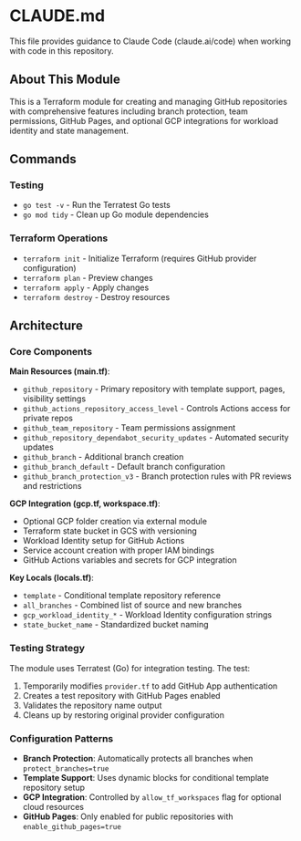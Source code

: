 # CLAUDE.md

This file provides guidance to Claude Code (claude.ai/code) when working with code in this repository.

## About This Module

This is a Terraform module for creating and managing GitHub repositories with comprehensive features including branch protection, team permissions, GitHub Pages, and optional GCP integrations for workload identity and state management.

## Commands

### Testing
- `go test -v` - Run the Terratest Go tests
- `go mod tidy` - Clean up Go module dependencies

### Terraform Operations
- `terraform init` - Initialize Terraform (requires GitHub provider configuration)
- `terraform plan` - Preview changes
- `terraform apply` - Apply changes
- `terraform destroy` - Destroy resources

## Architecture

### Core Components

**Main Resources (main.tf)**:
- `github_repository` - Primary repository with template support, pages, visibility settings
- `github_actions_repository_access_level` - Controls Actions access for private repos
- `github_team_repository` - Team permissions assignment
- `github_repository_dependabot_security_updates` - Automated security updates
- `github_branch` - Additional branch creation
- `github_branch_default` - Default branch configuration
- `github_branch_protection_v3` - Branch protection rules with PR reviews and restrictions

**GCP Integration (gcp.tf, workspace.tf)**:
- Optional GCP folder creation via external module
- Terraform state bucket in GCS with versioning
- Workload Identity setup for GitHub Actions
- Service account creation with proper IAM bindings
- GitHub Actions variables and secrets for GCP integration

**Key Locals (locals.tf)**:
- `template` - Conditional template repository reference  
- `all_branches` - Combined list of source and new branches
- `gcp_workload_identity_*` - Workload Identity configuration strings
- `state_bucket_name` - Standardized bucket naming

### Testing Strategy

The module uses Terratest (Go) for integration testing. The test:
1. Temporarily modifies `provider.tf` to add GitHub App authentication
2. Creates a test repository with GitHub Pages enabled
3. Validates the repository name output
4. Cleans up by restoring original provider configuration

### Configuration Patterns

- **Branch Protection**: Automatically protects all branches when `protect_branches=true`
- **Template Support**: Uses dynamic blocks for conditional template repository setup
- **GCP Integration**: Controlled by `allow_tf_workspaces` flag for optional cloud resources
- **GitHub Pages**: Only enabled for public repositories with `enable_github_pages=true`